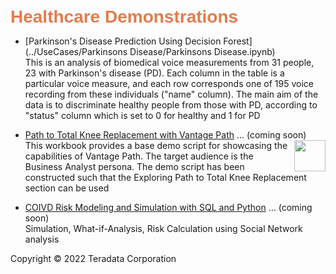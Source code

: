 <b style = 'font-size:28px;font-family:Arial;color:#E37C4D'>Healthcare Demonstrations</b>
 
* [Parkinson's Disease Prediction Using Decision Forest](../UseCases/Parkinsons Disease/Parkinsons Disease.ipynb)
<br>This is an analysis of biomedical voice measurements from 31 people, 23 with Parkinson's disease (PD). Each column in the table is a particular voice measure, and each row corresponds one of 195 voice recording from these individuals ("name" column). The main aim of the data is to discriminate healthy people from those with PD, according to "status" column which is set to 0 for healthy and 1 for PD</br>
 
* [Path to Total Knee Replacement with Vantage Path](#) ... (coming soon)<img src="../UseCases/Parkinsons Disease/Knee_Replacement_Icon.jpg" style="float: right; margin-left: 10px; height: 50px; width: auto;" />
<br>This workbook provides a base demo script for showcasing the capabilities of Vantage Path. The target audience is the Business Analyst persona. The demo script has been constructed such that the Exploring Path to Total Knee Replacement section can be used</br>
 
* [COIVD Risk Modeling and Simulation with SQL and Python](#) ... (coming soon)
<br>Simulation, What-if-Analysis, Risk Calculation using Social Network analysis</br>
 

Copyright © 2022 Teradata Corporation
